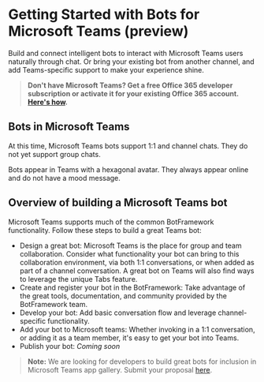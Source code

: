 ﻿# Getting Started with Bots for Microsoft Teams (preview)

Build and connect intelligent bots to interact with Microsoft Teams users naturally through chat.  Or bring your existing bot from another channel, and add Teams-specific support to make your experience shine.

> **Don't have Microsoft Teams? Get a free Office 365 developer subscription or activate it for your existing Office 365 account. [Here's how](setup.md).**

## Bots in Microsoft Teams

At this time, Microsoft Teams bots support 1:1 and channel chats. They do not yet support group chats. 

Bots appear in Teams with a hexagonal avatar.  They always appear online and do not have a mood message.

## Overview of building a Microsoft Teams bot

Microsoft Teams supports much of the common BotFramework functionality.  Follow these steps to build a great Teams bot:

- Design a great bot: Microsoft Teams is the place for group and team collaboration.  Consider what functionality your bot can bring to this collaboration environment, via both 1:1 conversations, or when added as part of a channel conversation.  A great bot on Teams will also find ways to leverage the unique Tabs feature.
- Create and register your bot in the BotFramework:  Take advantage of the great tools, documentation, and community provided by the BotFramework team.
- Develop your bot: Add basic conversation flow and leverage channel-specific functionality. 
- Add your bot to Microsoft teams:  Whether invoking in a 1:1 conversation, or adding it as a team member, it's easy to get your bot into Teams.
- Publish your bot: _Coming soon_

>**Note:** We are looking for developers to build great bots for inclusion in Microsoft Teams app gallery.  Submit your proposal [here](https://aka.ms/microsoftteamsdeveloperpreviewinterestform).